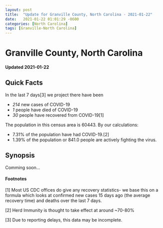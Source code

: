 ```yaml
---
layout: post
title:  "Update for Granville County, North Carolina - 2021-01-22"
date:   2021-01-22 01:01:29 -0600
categories: [North Carolina]
tags: [Granville-North Carolina]
---
```


# Granville County, North Carolina
#### Updated 2021-01-22

## Quick Facts

In the last 7 days[3] we project there have been
- *214* new cases of COVID-19
- *1* people have died of COVID-19
- *30* people have recovered from COVID-19[1]

The population in this census area is 60443. By our calculations:
- 7.31% of the population have had COVID-19.[2]
- 1.39% of the population or 841.0 people are actively fighting the virus.

## Synopsis

Comming soon...


#### Footnotes

[1] Most US CDC offices do give any recovery statistics- we base this on a formula which looks at confirmed new cases
15 days ago (the average recovery time) and deaths over the last 7 days.

[2] Herd Immunity is thought to take effect at around ~70-80%

[3] Due to reporting delays, this data may be incomplete.
 
    
